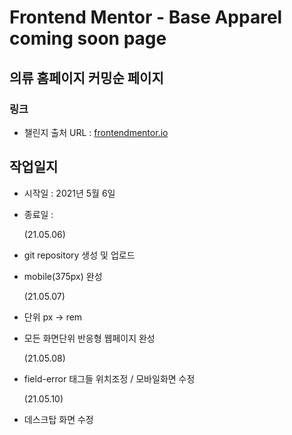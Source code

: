 # Frontend Mentor - Base Apparel coming soon page

## 의류 홈페이지 커밍순 페이지

### 링크

- 챌린지 출처 URL : [frontendmentor.io](https://www.frontendmentor.io/challenges/base-apparel-coming-soon-page-5d46b47f8db8a7063f9331a0)

## 작업일지

- 시작일 : 2021년 5월 6일
- 종료일 :

  (21.05.06)

- git repository 생성 및 업로드
- mobile(375px) 완성

  (21.05.07)

- 단위 px -> rem
- 모든 화면단위 반응형 웹페이지 완성

  (21.05.08)

- field-error 태그들 위치조정 / 모바일화면 수정

  (21.05.10)

- 데스크탑 화면 수정
